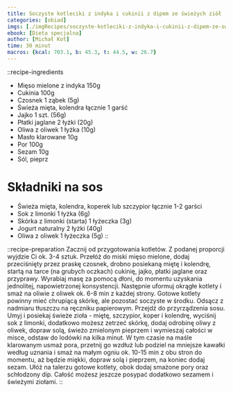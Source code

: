 ```yaml
---
title: Soczyste kotleciki z indyka i cukinii z dipem ze świeżych ziół
categories: [obiad]
imgs: [./imgRecipes/soczyste-kotleciki-z-indyka-i-cukinii-z-dipem-ze-swiezych-ziol-1.jpg, ./soczyste-kotleciki-z-indyka-i-cukinii-z-dipem-ze-swiezych-ziol-2.jpg]
ebook: [Dieta specjalna]
author: [Michał Kot]
time: 30 minut
macros: {kcal: 703.1, b: 45.3, t: 44.5, w: 26.7}
---
```


::recipe-ingredients
- Mięso mielone z indyka 150g
- Cukinia 100g
- Czosnek 1 ząbek (5g)
- Świeża mięta, kolendra łącznie 1 garść
- Jajko 1 szt. (56g)
- Płatki jaglane 2 łyżki (20g)
- Oliwa z oliwek 1 łyżka (10g)
- Masło klarowane 10g
- Por 100g
- Sezam 10g
- Sól, pieprz

# Składniki na sos
- Świeża mięta, kolendra, koperek lub szczypior łącznie 1-2 garści
- Sok z limonki 1 łyżka (6g)
- Skórka z limonki (starta) 1 łyżeczka (3g)
- Jogurt naturalny 2 łyżki (40g)
- Oliwa z oliwek 1 łyżeczka (5g)
::

::recipe-preparation
Zacznij od przygotowania kotletów. Z podanej proporcji wyjdzie Ci ok. 3-4 sztuk. Przełóż do miski mięso mielone, dodaj przeciśnięty przez praskę czosnek, drobno posiekaną miętę i kolendrę, startą na tarce (na grubych oczkach) cukinię, jajko, płatki jaglane oraz przyprawy. Wyrabiaj masę za pomocą dłoni, do momentu uzyskania jednolitej, napowietrzonej konsystencji. Następnie uformuj okrągłe kotlety i smaż na oliwie z oliwek ok. 6-8 min z każdej strony. Gotowe kotlety powinny mieć chrupiącą skórkę, ale pozostać soczyste w środku. Odsącz z nadmiaru tłuszczu na ręczniku papierowym. Przejdź do przyrządzenia sosu. Umyj i posiekaj świeże zioła - miętę, szczypior, koper i kolendrę, wyciśnij sok z limonki, dodatkowo możesz zetrzeć skórkę, dodaj odrobinę oliwy z oliwek, dopraw solą, świeżo zmielonym pieprzem i wymieszaj całości w misce, odstaw do lodówki na kilka minut. W tym czasie na maśle klarowanym usmaż pora, przetnij go wzdłuż lub podziel na mniejsze kawałki według uznania i smaż na małym ogniu ok. 10-15 min z obu stron do momentu, aż będzie miękki, dopraw solą i pieprzem, na koniec dodaj sezam. Ułóż na talerzu gotowe kotlety, obok dodaj smażone pory oraz schłodzony dip. Całość możesz jeszcze posypać dodatkowo sezamem i świeżymi ziołami.
::